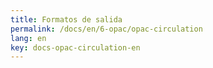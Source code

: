 ```yaml
---
title: Formatos de salida
permalink: /docs/en/6-opac/opac-circulation
lang: en
key: docs-opac-circulation-en
---
```

